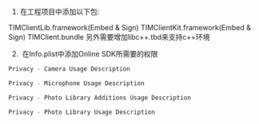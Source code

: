 1. 在工程项目中添加以下包:

TIMClientLib.framework(Embed & Sign)
TIMClientKit.framework(Embed & Sign)
TIMClient.bundle
另外需要增加libc++.tbd来支持c++环境


2.  在Info.plist中添加Online SDK所需要的权限  
```objectivec
Privacy - Camera Usage Description

Privacy - Microphone Usage Description

Privacy - Photo Library Additions Usage Description

Privacy - Photo Library Usage Description
```
